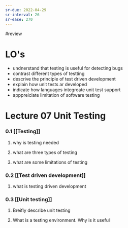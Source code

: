 ```yaml
---
sr-due: 2022-04-29
sr-interval: 26
sr-ease: 270
---
```


#review 

# LO's
- undnerstand that testing is useful for detecting bugs
- contrast different types of testting
- descrive the principle of test driven development
- explain how unit tests ar developed
- indicate how languages integreate unit test support
- apppreiciate limitation of software testing

# Lecture 07 Unit Testing

### 0.1 [[Testing]]
1. why is testing needed

2. what are three types of testing

3. what are some limitations of testing

### 0.2 [[Test driven development]]
1. what is testing driven development

### 0.3 [[Unit testing]]
1.  Breifly describe unit testing

2. What is a testing environment. Why is it useful





































